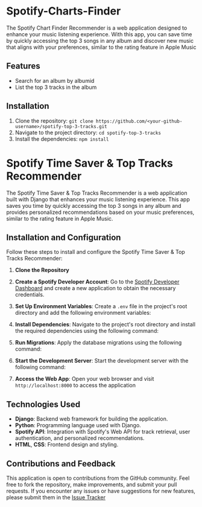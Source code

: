 # Spotify-Charts-Finder



The Spotify Chart Finder Recommender is a web application designed to enhance your music listening experience. With this app, you can save time by quickly accessing the top 3 songs in any album and discover new music that aligns with your preferences, similar to the rating feature in Apple Music

## Features

- Search for an album by albumid
- List the top 3 tracks in the album


## Installation

1. Clone the repository: `git clone https://github.com/<your-github-username>/spotify-top-3-tracks.git`
2. Navigate to the project directory: `cd spotify-top-3-tracks`
3. Install the dependencies: `npm install`

# Spotify Time Saver & Top Tracks Recommender

The Spotify Time Saver & Top Tracks Recommender is a web application built with Django that enhances your music listening experience. This app saves you time by quickly accessing the top 3 songs in any album and provides personalized recommendations based on your music preferences, similar to the rating feature in Apple Music.

## Installation and Configuration

Follow these steps to install and configure the Spotify Time Saver & Top Tracks Recommender:

1. **Clone the Repository**

2. **Create a Spotify Developer Account**: Go to the [Spotify Developer Dashboard](https://developer.spotify.com/dashboard/) and create a new application to obtain the necessary credentials.

3. **Set Up Environment Variables**: Create a `.env` file in the project's root directory and add the following environment variables:

4. **Install Dependencies**: Navigate to the project's root directory and install the required dependencies using the following command:

5. **Run Migrations**: Apply the database migrations using the following command:

6. **Start the Development Server**: Start the development server with the following command:

7. **Access the Web App**: Open your web browser and visit `http://localhost:8000` to access the application


## Technologies Used

- **Django**: Backend web framework for building the application.
- **Python**: Programming language used with Django.
- **Spotify API**: Integration with Spotify's Web API for track retrieval, user authentication, and personalized recommendations.
- **HTML**, **CSS**: Frontend design and styling.

## Contributions and Feedback

This application is open to contributions from the GitHub community. Feel free to fork the repository, make improvements, and submit your pull requests. If you encounter any issues or have suggestions for new features, please submit them in the [Issue Tracker](https://github.neo77-cyber)
